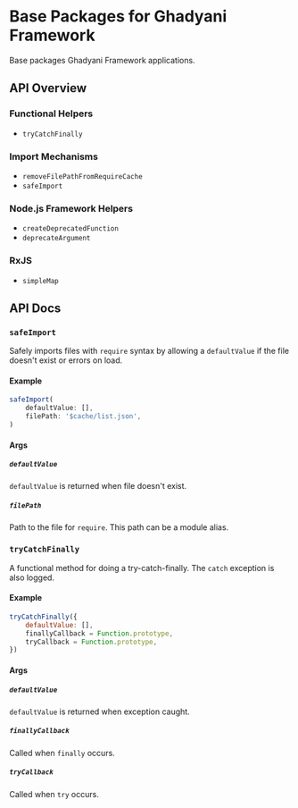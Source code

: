 # Base Packages for Ghadyani Framework
Base packages Ghadyani Framework applications.

## API Overview

### Functional Helpers
- `tryCatchFinally`

### Import Mechanisms
- `removeFilePathFromRequireCache`
- `safeImport`

### Node.js Framework Helpers
- `createDeprecatedFunction`
- `deprecateArgument`

### RxJS
- `simpleMap`

## API Docs

### `safeImport`
Safely imports files with `require` syntax by allowing a `defaultValue` if the file doesn't exist or errors on load.

#### Example
```js
safeImport(
	defaultValue: [],
	filePath: '$cache/list.json',
)
```

#### Args

##### `defaultValue`
`defaultValue` is returned when file doesn't exist.

##### `filePath`
Path to the file for `require`. This path can be a module alias.

### `tryCatchFinally`
A functional method for doing a try-catch-finally. The `catch` exception is also logged.

#### Example
```js
tryCatchFinally({
	defaultValue: [],
	finallyCallback = Function.prototype,
	tryCallback = Function.prototype,
})
```

#### Args

##### `defaultValue`
`defaultValue` is returned when exception caught.

##### `finallyCallback`
Called when `finally` occurs.

##### `tryCallback`
Called when `try` occurs.

